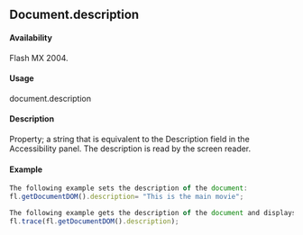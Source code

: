 ## Document.description

#### Availability

Flash MX 2004.

#### Usage

document.description

#### Description

Property; a string that is equivalent to the Description field in the Accessibility panel. The description is read by the screen reader.

#### Example

```javascript
The following example sets the description of the document:
fl.getDocumentDOM().description= "This is the main movie";

The following example gets the description of the document and displays it in the Output panel:
fl.trace(fl.getDocumentDOM().description);

```
